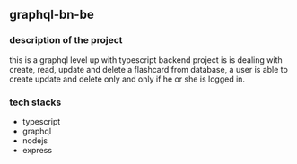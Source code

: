 ## graphql-bn-be
### description of the project
 this is a graphql level up with typescript backend project is is dealing with create, read, update and delete a flashcard from database,  a user is able to create update and delete only and only if he or she is logged in.

### tech stacks
 - typescript
 - graphql
 - nodejs
 - express
 